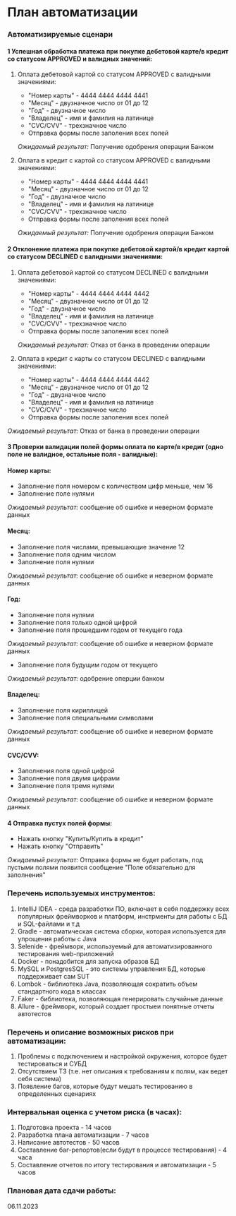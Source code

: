 # План автоматизации

### Автоматизируемые сценари
#### 1 Успешная обработка платежа при покупке дебетовой карте/в кредит со статусом APPROVED и валидных значений:
1. Оплата дебетовой картой со статусом APPROVED с валидными значениями:
    * "Номер карты" - 4444 4444 4444 4441
    * "Месяц" - двузначное число от 01 до 12
    * "Год" - двузначное число
    * "Владелец" - имя и фамилия на латинице
    * "CVC/CVV" - трехзначное число
    * Отправка формы после заполения всех полей

    *Ожидаемый результат:* Получение одобрения операции Банком


2. Оплата в кредит с картой со статусом APPROVED с валидными значениями:
    * "Номер карты" - 4444 4444 4444 4441
    * "Месяц" - двузначное число от 01 до 12
    * "Год" - двузначное число
    * "Владелец" - имя и фамилия на латинице
    * "CVC/CVV" - трехзначное число
    * Отправка формы после заполения всех полей

   *Ожидаемый результат:* Получение одобрения операции Банком
   

#### 2 Отклонение платежа при покупке дебетовой картой/в кредит картой со статусом DECLINED с валидными значениями:
1. Оплата дебетовой картой со статусом DECLINED с валидными значениями:
    * "Номер карты" - 4444 4444 4444 4442
    * "Месяц" - двузначное число от 01 до 12
    * "Год" - двузначное число
    * "Владелец" - имя и фамилия на латинице
    * "CVC/CVV" - трехзначное число
    * Отправка формы после заполения всех полей

   *Ожидаемый результат:* Отказ от банка в проведении операции


2. Оплата в кредит с карты со статусом DECLINED с валидными значениями:
    * "Номер карты" - 4444 4444 4444 4442
    * "Месяц" - двузначное число от 01 до 12
    * "Год" - двузначное число
    * "Владелец" - имя и фамилия на латинице
    * "CVC/CVV" - трехзначное число
    * Отправка формы после заполения всех полей

  *Ожидаемый результат:* Отказ от банка в проведении операции
  

#### 3 Проверки валидации полей формы оплата по карте/в кредит (одно поле не валидное, остальные поля - валидные):

#### Номер карты:
    
* Заполнение поля номером с количеством цифр меньше, чем 16
* Заполнение поле нулями

*Ожидаемый результат:* сообщение об ошибке и неверном формате данных

#### Месяц:

* Заполнение поля числами, превышающие значение 12
* Заполнение поля одним числом
* Заполнение поля нулями

*Ожидаемый результат:* сообщение об ошибке и неверном формате данных

#### Год:

* Заполнение поля нулями
* Заполнение поля только одной цифрой
* Заполнение поля прошедшим годом от текущего года

*Ожидаемый результат:* сообщение об ошибке и неверном формате данных

* Заполнение поля будущим годом от текущего

*Ожидаемый результат:* одобрение оперции банком

#### Владелец:

* Заполнение поля кириллицей
* Заполнение поля специальными символами

*Ожидаемый результат:* сообщение об ошибке и неверном формате данных

#### CVC/CVV:

* Заполнения поля одной цифрой
* Заполнение поля двумя цифрами
* Заполнение поля тремя нулями

*Ожидаемый результат:* сообщение об ошибке и неверном формате данных

#### 4 Отправка пустух полей формы:

* Нажать кнопку "Купить/Купить в кредит"
* Нажать кнопку "Отправить"

*Ожидаемый результат:* Отправка формы не будет работать, под пустыми полями появится сообщение "Поле обязательно для заполнения"

### Перечень используемых инструментов:

1. IntelliJ IDEA - среда разработки ПО, включает в себя поддержку всех популярных фреймворков и платформ, инстрменты для работы с БД и SQL-файлами и т.д
2. Gradle - автоматическая система сборки, которая используется для упрощения работы с Java
3. Selenide - фреймворк, используемый для автоматизированного тестирования web-приложений
4. Docker - понадобится для запуска образов БД
5. MySQL и PostgresSQL - это системы управления БД, которые поддерживает сам SUT
6. Lombok - библиотека Java, позволяющая сократить объем стандартного кода в классах
7. Faker - библиотека, позволяющая генерировать случайные данные
8. Allure - фреймворк, который создает простыеи понятные отчеты автотестов

### Перечень и описание возможных рисков при автоматизации:
1. Проблемы с подключением и настройкой окружения, которое будет тестироваться и СУБД
2. Отсутствием ТЗ (т.е. нет описания к требованиям к полям, как ведет себя система)
3. Появление багов, которые будут мешать тестированию в определенных сценариях

### Интервальная оценка с учетом риска (в часах):
1. Подготовка проекта - 14 часов
2. Разработка плана автоматизации - 7 часов
3. Написание автотестов - 50 часов
4. Составление баг-репортов(если будут в процессе тестирования) - 4 часа
5. Составление отчетов по итогу тестирования и автоматизации - 5 часов

### Плановая дата сдачи работы:
06.11.2023 